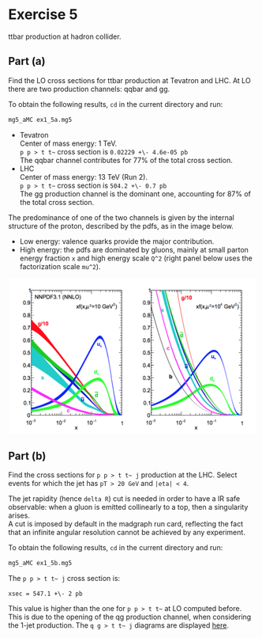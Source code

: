 # Exercise 5

ttbar production at hadron collider.

## Part (a)

Find the LO cross sections for ttbar production at Tevatron and LHC. At LO there
are two production channels: qqbar and gg.

To obtain the following results, `cd` in the current directory and run:

```bash
mg5_aMC ex1_5a.mg5
```

- Tevatron  
  Center of mass energy: 1 TeV.  
  `p p > t t~` cross section is `0.02229 +\- 4.6e-05 pb`  
  The qqbar channel contributes for 77% of the total cross section.
- LHC  
  Center of mass energy: 13 TeV (Run 2).  
  `p p > t t~` cross section is `504.2 +\- 0.7 pb`  
  The gg production channel is the dominant one, accounting for 87% of the total
  cross section.

The predominance of one of the two channels is given by the internal structure of
the proton, described by the pdfs, as in the image below.

- Low energy: valence quarks provide the major contribution.
- High energy: the pdfs are dominated by gluons, mainly at small parton energy
fraction `x` and high energy scale `Q^2` (right panel below uses the factorization scale `mu^2`).

<div style="text-align:center">
<img src="nnpdf3_1.png" alt="pdfs Q evolution" width="500"/>
</div>

## Part (b)

Find the cross sections for `p p > t t~ j` production at the LHC. Select events
for which the jet has `pT > 20 GeV` and `|eta| < 4`.

The jet rapidity (hence `delta R`) cut is needed in order to have a IR safe
observable: when a gluon is emitted collinearly to a top, then a singularity arises.  
A cut is imposed by default in the madgraph run card, reflecting the fact that
an infinite angular resolution cannot be achieved by any experiment.

To obtain the following results, `cd` in the current directory and run:

```bash
mg5_aMC ex1_5b.mg5
```

The `p p > t t~ j` cross section is:

```text
xsec = 547.1 +\- 2 pb
```

This value is higher than the one for `p p > t t~` at LO computed before. This
is due to the opening of the qg production channel, when considering the 1-jet
production. The `q g > t t~ j` diagrams are displayed [here](qg_diagrams.pdf).
